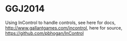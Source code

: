 GGJ2014
=======

Using InControl to handle controls, see here for docs, http://www.gallantgames.com/incontrol, here for source, https://github.com/pbhogan/InControl
